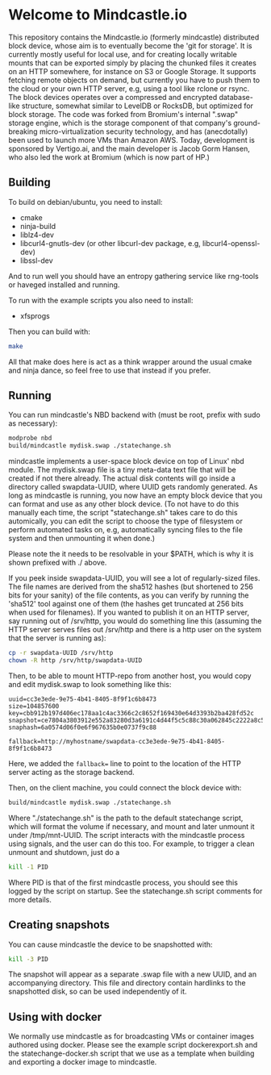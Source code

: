 # Welcome to Mindcastle.io

This repository contains the Mindcastle.io (formerly mindcastle) distributed block
device, whose aim is to eventually become the 'git for storage'. It is
currently mostly useful for local use, and for creating locally writable mounts that
can be exported simply by placing the chunked files it creates on an HTTP
somewhere, for instance on S3 or Google Storage. It supports fetching remote
objects on demand, but currently you have to push them to the cloud or your own
HTTP server, e.g, using a tool like rclone or rsync. The block devices operates
over a compressed and encrypted database-like structure, somewhat similar to
LevelDB or RocksDB, but optimized for block storage. The code was forked from
Bromium's internal ".swap" storage engine, which is the storage component of
that company's ground-breaking micro-virtualization security technology, and
has (anecdotally) been used to launch more VMs than Amazon AWS. Today, development
is sponsored by Vertigo.ai, and the main developer is Jacob Gorm Hansen, who also
led the work at Bromium (which is now part of HP.)

## Building

To build on debian/ubuntu, you need to install:

* cmake
* ninja-build
* liblz4-dev
* libcurl4-gnutls-dev (or other libcurl-dev package, e.g, libcurl4-openssl-dev)
* libssl-dev

And to run well you should have an entropy gathering service like rng-tools
or haveged installed and running.

To run with the example scripts you also need to install:
* xfsprogs

Then you can build with:

```bash
make
```
All that make does here is act as a think wrapper around the usual cmake and ninja dance, 
so feel free to use that instead if you prefer.

## Running

You can run mindcastle's NBD backend with (must be root, prefix with sudo as necessary):

```bash
modprobe nbd
build/mindcastle mydisk.swap ./statechange.sh
```

mindcastle implements a user-space block device on top of Linux' nbd module.  The
mydisk.swap file is a tiny meta-data text file that will be created if not
there already. The actual disk contents will go inside a directory called
swapdata-UUID, where UUID gets randomly generated. As long as mindcastle is
running, you now have an empty block device that you can format and use
as any other block device. (To not have to do this manually each time, the
script "statechange.sh" takes care to do this automically, you can edit the
script to choose the type of filesystem or perform automated tasks on, e.g,
automatically syncing files to the file system and then unmounting it when done.)

Please note the it needs to be resolvable in your $PATH, which is why it is
shown prefixed with ./ above.

If you peek inside swapdata-UUID, you will see a lot of regularly-sized files.
The file names are derived from the sha512 hashes (but shortened to 256 bits
for your sanity) of the file contents, as you can verify by running the
'sha512' tool against one of them (the hashes get truncated at 256 bits when
used for filenames). If you wanted to publish it on an HTTP server, say running
out of /srv/http, you would do something line this (assuming the HTTP server
serves files out /srv/http and there is a http user on the system that the
server is running as):

```bash
cp -r swapdata-UUID /srv/http
chown -R http /srv/http/swapdata-UUID 
```

Then, to be able to mount HTTP-repo from another host, you would copy and edit
mydisk.swap to look something like this:

```
uuid=cc3e3ede-9e75-4b41-8405-8f9f1c6b8473
size=104857600
key=cbb912b197d406ec178aa1c4ac3366c2c8652f169430e64d3393b2ba428fd52c
snapshot=ce7804a3803912e552a83280d3a6191c4d44f5c5c88c30a062845c2222a8c5a3:327680
snaphash=6a0574d06f0e6f967635b0e0737f9c88

fallback=http://myhostname/swapdata-cc3e3ede-9e75-4b41-8405-8f9f1c6b8473
```

Here, we added the `fallback=` line to point to the location of the HTTP
server acting as the storage backend.

Then, on the client machine, you could connect the block device with:

```bash
build/mindcastle mydisk.swap ./statechange.sh
```

Where "./statechange.sh" is the path to the default statechange script, which will
format the volume if necessary, and mount and later unmount it under
/tmp/mnt-UUID. The script interacts with the mindcastle process using signals,
and the user can do this too. For example, to trigger a clean unmount and
shutdown, just do a

```bash
kill -1 PID
```

Where PID is that of the first mindcastle process, you should see this logged
by the script on startup. See the statechange.sh script comments for more
details.

## Creating snapshots
You can cause mindcastle the device to be snapshotted with:
```bash
kill -3 PID
```

The snapshot will appear as a separate .swap file with a new UUID, and an
accompanying directory. This file and directory contain hardlinks to the
snapshotted disk, so can be used independently of it.

## Using with docker

We normally use mindcastle as for broadcasting VMs or container images authored
using docker. Please see the example script dockerexport.sh and the
statechange-docker.sh script that we use as a template when building and
exporting a docker image to mindcastle.
